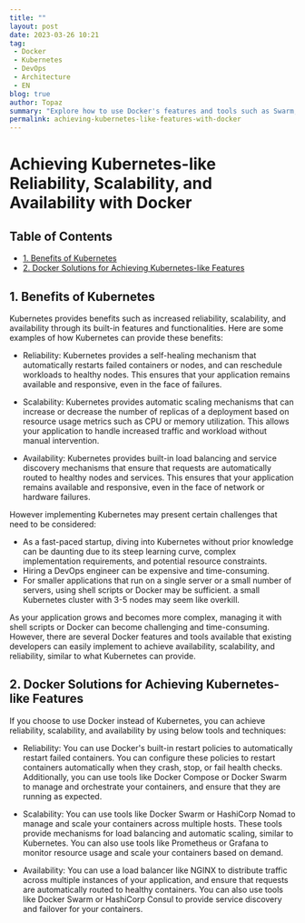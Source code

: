 ```yaml
---
title: ""
layout: post
date: 2023-03-26 10:21
tag:
 - Docker
 - Kubernetes
 - DevOps
 - Architecture
 - EN
blog: true
author: Topaz
summary: "Explore how to use Docker's features and tools such as Swarm, NGINX, and Prometheus to achieve Kubernetes-like reliability, scalability, and availability for your applications."
permalink: achieving-kubernetes-like-features-with-docker
---
```

<h1 class="title"> Achieving Kubernetes-like Reliability, Scalability, and Availability with Docker </h1>


<h2> Table of Contents </h2>

- [1. Benefits of Kubernetes](#c1)
- [2. Docker Solutions for Achieving Kubernetes-like Features](#c2)

<h2 id="c1" > 1. Benefits of Kubernetes </h2>
Kubernetes provides benefits such as increased reliability, scalability, and availability through its built-in features and functionalities. Here are some examples of how Kubernetes can provide these benefits:

- Reliability: Kubernetes provides a self-healing mechanism that automatically restarts failed containers or nodes, and can reschedule workloads to healthy nodes. This ensures that your application remains available and responsive, even in the face of failures.

- Scalability: Kubernetes provides automatic scaling mechanisms that can increase or decrease the number of replicas of a deployment based on resource usage metrics such as CPU or memory utilization. This allows your application to handle increased traffic and workload without manual intervention.

- Availability: Kubernetes provides built-in load balancing and service discovery mechanisms that ensure that requests are automatically routed to healthy nodes and services. This ensures that your application remains available and responsive, even in the face of network or hardware failures.


However implementing Kubernetes may present certain challenges that need to be considered:

- As a fast-paced startup, diving into Kubernetes without prior knowledge can be daunting due to its steep learning curve, complex implementation requirements, and potential resource constraints.
- Hiring a DevOps engineer can be expensive and time-consuming.
- For smaller applications that run on a single server or a small number of servers, using shell scripts or Docker may be sufficient. a small Kubernetes cluster with 3-5 nodes may seem like overkill.


As your application grows and becomes more complex, managing it with shell scripts or Docker can become challenging and time-consuming. However, there are several Docker features and tools available that existing developers can easily implement to achieve availability, scalability, and reliability, similar to what Kubernetes can provide.



<h2 id="c2"> 2. Docker Solutions for Achieving Kubernetes-like Features </h2>

If you choose to use Docker instead of Kubernetes, you can achieve reliability, scalability, and availability by using below tools and techniques:

- Reliability: You can use Docker's built-in restart policies to automatically restart failed containers. You can configure these policies to restart containers automatically when they crash, stop, or fail health checks. Additionally, you can use tools like Docker Compose or Docker Swarm to manage and orchestrate your containers, and ensure that they are running as expected.

- Scalability: You can use tools like Docker Swarm or HashiCorp Nomad to manage and scale your containers across multiple hosts. These tools provide mechanisms for load balancing and automatic scaling, similar to Kubernetes. You can also use tools like Prometheus or Grafana to monitor resource usage and scale your containers based on demand.

- Availability: You can use a load balancer like NGINX to distribute traffic across multiple instances of your application, and ensure that requests are automatically routed to healthy containers. You can also use tools like Docker Swarm or HashiCorp Consul to provide service discovery and failover for your containers.
